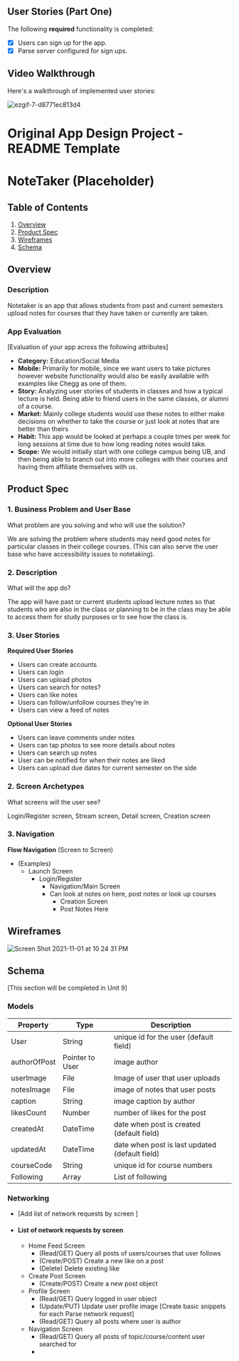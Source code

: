 ## User Stories (Part One)

The following **required** functionality is completed:

- [X] Users can sign up for the app.
- [X] Parse server configured for sign ups.

## Video Walkthrough

Here's a walkthrough of implemented user stories:

![ezgif-7-d8771ec813d4](https://user-images.githubusercontent.com/70527398/141922414-d483e04c-60a0-4357-8832-0c7d164cf8fc.gif)


Original App Design Project - README Template
===

# NoteTaker (Placeholder)

## Table of Contents
1. [Overview](#Overview)
1. [Product Spec](#Product-Spec)
1. [Wireframes](#Wireframes)
2. [Schema](#Schema)

## Overview
### Description
Notetaker is an app that allows students from past and current semesters upload notes for courses that they have taken or currently are taken.

### App Evaluation
[Evaluation of your app across the following attributes]
- **Category:** Education/Social Media
- **Mobile:** Primarily for mobile, since we want users to take pictures however website functionality would also be easily available with examples like Chegg as one of them.
- **Story:** Analyzing user stories of students in classes and how a typical lecture is held. Being able to friend users in the same classes, or alumni of a course.
- **Market:** Mainly college students would use these notes to either make decisions on whether to take the course or just look at notes that are better than theirs
- **Habit:** This app would be looked at perhaps a couple times per week for long sessions at time due to how long reading notes would take.
- **Scope:** We would initially start with one college campus being UB, and then being able to branch out into more colleges with their courses and having them affiliate themselves with us.

## Product Spec

### 1. Business Problem and User Base
What problem are you solving and who will use the solution?

We are solving the problem where students may need good notes for particular classes in their college courses. (This can also serve the user base who have accessibility issues to notetaking).


### 2. Description
What will the app do?

The app will have past or current students upload lecture notes so that students who are also in the class or planning to be in the class may be able to access them for study purposes or to see how the class is.


### 3. User Stories

**Required User Stories**

* Users can create accounts
* Users can login
* Users can upload photos
* Users can search for notes?
* Users can like notes
* Users can follow/unfollow courses they're in
* Users can view a feed of notes

**Optional User Stories**

* Users can leave comments under notes
* Users can tap photos to see more details about notes
* Users can search up notes
* User can be notified for when their notes are liked
* Users can upload due dates for current semester on the side

### 2. Screen Archetypes

What screens will the user see?

Login/Register screen, Stream screen, Detail screen, Creation screen

### 3. Navigation

**Flow Navigation** (Screen to Screen)

* (Examples) 
    * Launch Screen
        * Login/Register
            * Navigation/Main Screen
            * Can look at notes on here, post notes or look up courses
               * Creation Screen
               * Post Notes Here

## Wireframes
![Screen Shot 2021-11-01 at 10 24 31 PM](https://user-images.githubusercontent.com/70527398/139776584-7c549243-19ea-49ea-852d-0391ecf926e0.png)


## Schema 
[This section will be completed in Unit 9]
### Models
| Property      | Type     | Description |
   | ------------- | -------- | ------------|
   | User          | String   | unique id for the user (default field) |
   | authorOfPost  | Pointer to User| image author |
   | userImage     | File     | Image of user that user uploads |
   | notesImage    | File     | image of notes that user posts |
   | caption       | String   | image caption by author |
   | likesCount    | Number   | number of likes for the post |
   | createdAt     | DateTime | date when post is created (default field) |
   | updatedAt     | DateTime | date when post is last updated (default field) |
   | courseCode    | String   | unique id for course numbers |
   | Following     | Array    | List of following |
   
### Networking
- [Add list of network requests by screen ]
- #### List of network requests by screen
   - Home Feed Screen
      - (Read/GET) Query all posts of users/courses that user follows  
      - (Create/POST) Create a new like on a post
      - (Delete) Delete existing like
   - Create Post Screen
      - (Create/POST) Create a new post object
   - Profile Screen
      - (Read/GET) Query logged in user object
      - (Update/PUT) Update user profile image [Create basic snippets for each Parse network request]
      - (Read/GET) Query all posts where user is author
   - Navigation Screen
      - (Read/GET) Query all posts of topic/course/content user searched for
      -  


